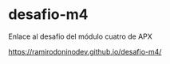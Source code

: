 # desafio-m4

Enlace al desafio del módulo cuatro de APX 

https://ramirodoninodev.github.io/desafio-m4/

